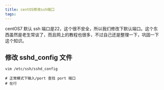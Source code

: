 ```yaml
---
title: centOS修改ssh端口
tags:
---
```

centOS7 默认 ssh 端口是22，这个很不安全，所以我们修改下默认端口。这个东西虽然是老生常谈了，而且网上的教程也很多，不过自己还是整理一下，巩固一下这个知识。

## 修改 sshd_config 文件
```shell
vim /etc/ssh/sshd_config

# 正常模式下输入/port 查找 port 端口
# 在行
```


